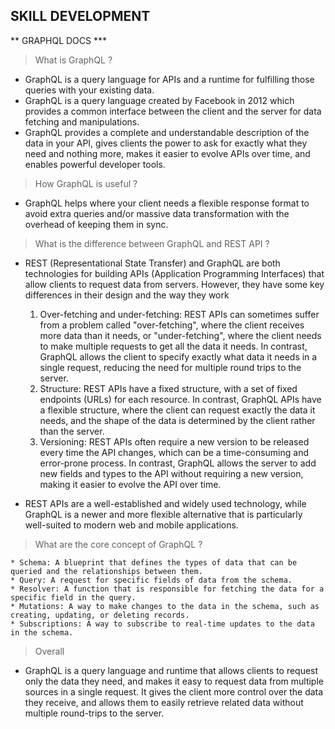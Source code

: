 ## SKILL DEVELOPMENT

** GRAPHQL DOCS \***

> What is GraphQL ?

- GraphQL is a query language for APIs and a runtime for fulfilling those queries with your existing data.
- GraphQL is a query language created by Facebook in 2012 which provides a common interface between the client and the server for data fetching and manipulations.
- GraphQL provides a complete and understandable description of the data in your API, gives clients the power to ask for exactly what they need and nothing more, makes it easier to evolve APIs over time, and enables powerful developer tools.

> How GraphQL is useful ?

- GraphQL helps where your client needs a flexible response format to avoid extra queries and/or massive data transformation with the overhead of keeping them in sync.

> What is the difference between GraphQL and REST API ?

- REST (Representational State Transfer) and GraphQL are both technologies for building APIs (Application Programming Interfaces) that allow clients to request data from servers. However, they have some key differences in their design and the way they work

  1. Over-fetching and under-fetching:
     REST APIs can sometimes suffer from a problem called "over-fetching", where the client receives more data than it needs, or "under-fetching", where the client needs to make multiple requests to get all the data it needs. In contrast, GraphQL allows the client to specify exactly what data it needs in a single request, reducing the need for multiple round trips to the server.
  2. Structure:
     REST APIs have a fixed structure, with a set of fixed endpoints (URLs) for each resource. In contrast, GraphQL APIs have a flexible structure, where the client can request exactly the data it needs, and the shape of the data is determined by the client rather than the server.
  3. Versioning:
     REST APIs often require a new version to be released every time the API changes, which can be a time-consuming and error-prone process. In contrast, GraphQL allows the server to add new fields and types to the API without requiring a new version, making it easier to evolve the API over time.

- REST APIs are a well-established and widely used technology, while GraphQL is a newer and more flexible alternative that is particularly well-suited to modern web and mobile applications.

> What are the core concept of GraphQL ?

    * Schema: A blueprint that defines the types of data that can be queried and the relationships between them.
    * Query: A request for specific fields of data from the schema.
    * Resolver: A function that is responsible for fetching the data for a specific field in the query.
    * Mutations: A way to make changes to the data in the schema, such as creating, updating, or deleting records.
    * Subscriptions: A way to subscribe to real-time updates to the data in the schema.

> Overall

- GraphQL is a query language and runtime that allows clients to request only the data they need, and makes it easy to request data from multiple sources in a single request. It gives the client more control over the data they receive, and allows them to easily retrieve related data without multiple round-trips to the server.

